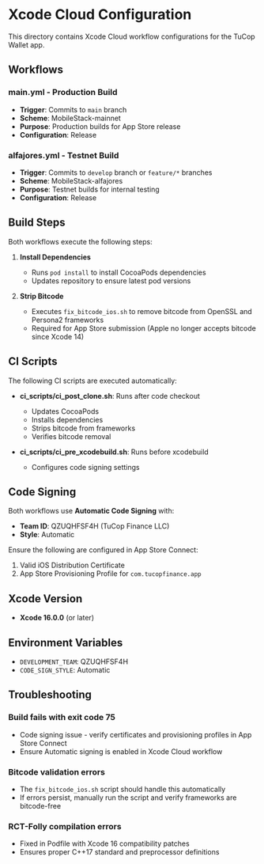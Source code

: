 # Xcode Cloud Configuration

This directory contains Xcode Cloud workflow configurations for the TuCop Wallet app.

## Workflows

### main.yml - Production Build
- **Trigger**: Commits to `main` branch
- **Scheme**: MobileStack-mainnet
- **Purpose**: Production builds for App Store release
- **Configuration**: Release

### alfajores.yml - Testnet Build
- **Trigger**: Commits to `develop` branch or `feature/*` branches
- **Scheme**: MobileStack-alfajores
- **Purpose**: Testnet builds for internal testing
- **Configuration**: Release

## Build Steps

Both workflows execute the following steps:

1. **Install Dependencies**
   - Runs `pod install` to install CocoaPods dependencies
   - Updates repository to ensure latest pod versions

2. **Strip Bitcode**
   - Executes `fix_bitcode_ios.sh` to remove bitcode from OpenSSL and Persona2 frameworks
   - Required for App Store submission (Apple no longer accepts bitcode since Xcode 14)

## CI Scripts

The following CI scripts are executed automatically:

- **ci_scripts/ci_post_clone.sh**: Runs after code checkout
  - Updates CocoaPods
  - Installs dependencies
  - Strips bitcode from frameworks
  - Verifies bitcode removal

- **ci_scripts/ci_pre_xcodebuild.sh**: Runs before xcodebuild
  - Configures code signing settings

## Code Signing

Both workflows use **Automatic Code Signing** with:
- **Team ID**: QZUQHFSF4H (TuCop Finance LLC)
- **Style**: Automatic

Ensure the following are configured in App Store Connect:
1. Valid iOS Distribution Certificate
2. App Store Provisioning Profile for `com.tucopfinance.app`

## Xcode Version

- **Xcode 16.0.0** (or later)

## Environment Variables

- `DEVELOPMENT_TEAM`: QZUQHFSF4H
- `CODE_SIGN_STYLE`: Automatic

## Troubleshooting

### Build fails with exit code 75
- Code signing issue - verify certificates and provisioning profiles in App Store Connect
- Ensure Automatic signing is enabled in Xcode Cloud workflow

### Bitcode validation errors
- The `fix_bitcode_ios.sh` script should handle this automatically
- If errors persist, manually run the script and verify frameworks are bitcode-free

### RCT-Folly compilation errors
- Fixed in Podfile with Xcode 16 compatibility patches
- Ensures proper C++17 standard and preprocessor definitions
